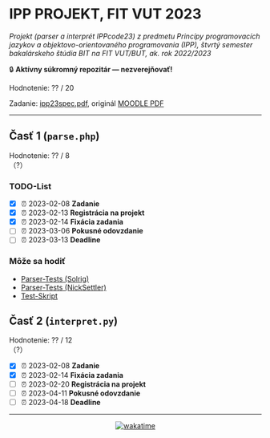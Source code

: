 # IPP PROJEKT, FIT VUT 2023

*Projekt (parser a interprét IPPcode23) z predmetu Princípy programovacích jazykov a objektovo-orientovaného programovania (IPP), štvrtý semester bakalárskeho štúdia BIT na FIT VUT/BUT, ak. rok 2022/2023*

🔒 **Aktívny súkromný repozitár — nezverejňovať!**

Hodnotenie: ?? / 20

Zadanie: [ipp23spec.pdf](ipp23spec.pdf), originál [MOODLE PDF](https://moodle.vut.cz/mod/folder/view.php?id=272411https://moodle.vut.cz/pluginfile.php/532505/mod_folder/content/0/ipp23spec.pdf)

----------------------------------------------

## Časť 1 (`parse.php`)

Hodnotenie: ?? / 8<br>（?）

### TODO-List

* [X] ⏰ 2023-02-08 **Zadanie**
* [X] ⏰ 2023-02-13 **Registrácia na projekt**
* [X] ⏰ 2023-02-14 **Fixácia zadania**
* [ ] ⏰ 2023-03-06 **Pokusné odovzdanie**
* [ ] ⏰ 2023-03-13 **Deadline**

### Môže sa hodiť

* [Parser-Tests (Solrig)](https://cdn.discordapp.com/attachments/889798927736528937/1073543734874095646/IPP23_parser_tests.zip)
* [Parser-Tests (NickSettler)](https://github.com/NickSettler/IPP-project-2023-tests)
* [Test-Skript](https://gist.github.com/sproott/d534b327752a5bb2d41139b9f9e005fa)

## Časť 2 (`interpret.py`)

Hodnotenie: ?? / 12<br>（?）

* [X] ⏰ 2023-02-08 **Zadanie**
* [X] ⏰ 2023-02-14 **Fixácia zadania**
* [ ] ⏰ 2023-02-20 **Registrácia na projekt**
* [ ] ⏰ 2023-04-11 **Pokusné odovzdanie**
* [ ] ⏰ 2023-04-18 **Deadline**

----------------------------------------------

<div align="center"><a href="https://wakatime.com"><img alt="wakatime" src="https://wakatime.com/badge/user/dd421270-8f1c-43aa-aa5b-ec52a2a18852/project/79820b50-5200-467f-a422-908d92f2f926.svg" /></a></div>
